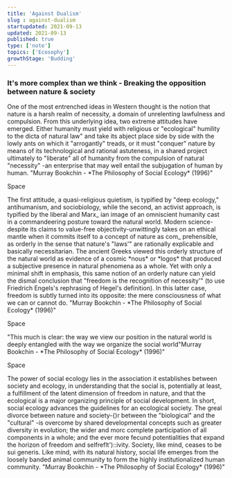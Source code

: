 ```yaml
---
title: 'Against Dualism'
slug : against-dualism
startupdated: 2021-09-13
updated: 2021-09-13
published: true
type: ['note']
topics: ['Ecosophy']
growthStage: 'Budding'
---
```


### It's more complex than we think - Breaking the opposition between nature & society

<SimpleCard width="700px">

<p  style={{ textAlign: 'center' }}> One of the most entrenched ideas in Western thought is the notion that nature is a harsh realm of necessity, a domain of unrelenting lawfulness and compulsion. From this underlying idea, two extreme attitudes have emerged. Either humanity must yield with religious or "ecological" humility to the dicta of natural law" and take its abject place side by side with the lowly ants on which it "arrogantly" treads, or it must "conquer" nature by means of its technological and rational astuteness, in a shared project ultimately to "liberate" all of humanity from the compulsion of natural "necessity" -an enterprise that may well entail the subjugation of human by human. "Murray Bookchin - *The Philosophy of Social Ecology* (1996)"</p>

</SimpleCard>

Space

<SimpleCard width="700px">

<p  style={{ textAlign: 'center' }}> The first attitude, a quasi-religious quietism, is typified by "deep ecology," antihumanism, and sociobiology, while the second, an activist approach, is typified by the liberal and Marx_ ian image of an omniscient humanity cast in a commandeering posture toward the natural world. Modern science-despite its claims to value-free objectivity-unwittingly takes on an ethical mantle when it commits itself to a concept of nature as com_ prehensible, as orderly in the sense that nature's "laws'" are rationally explicable and basically necessitarian. The ancient Greeks viewed this orderly structure of the natural world as evidence of a cosmic *nous* or *logos* that produced a subjective presence in natural phenomena as a whole. Yet with only a minimal shift in emphasis, this same notion of an orderly nature can yield the dismal conclusion that "freedom is the recognition of necessity'" (to use Friedrich Engels's rephrasing of Hegel's definition). In this latter case, freedom is subtly turned into its opposite: the mere consciousness of what we can or cannot do. "Murray Bookchin - *The Philosophy of Social Ecology* (1996)"</p>

</SimpleCard>

Space

<SimpleCard width="700px">

<p  style={{ textAlign: 'center' }}> "This much is clear: the way we view our position in the natural world is deeply entangled with the way we organize the social world"Murray Bookchin - *The Philosophy of Social Ecology* (1996)"</p>

</SimpleCard>

Space

<SimpleCard width="700px">

<p  style={{ textAlign: 'center' }}> The power of social ecology lies in the association it establishes between society and ecology, in understanding that the social is, potentially at least, a fulfillment of the latent dimension of freedom in nature, and that the ecological is a major organizing principle of social development. In short, social ecology advances the guidelines for an ecological society. The greal divorce between nature and society-{)r between the "biological" and the "cultural" -is overcome by shared developmental concepts such as greater diversity in evolution; the wider and morc complete participation of all components in a whole; and the ever more fecund potentialities that expand the horizon of freedom and selfreflt')::ivity. Society, like mind, ceases to be sui generis. Like mind, with its natural history, social life emerges from the loosely banded animal community to form the highly institutionalized human community. "Murray Bookchin - *The Philosophy of Social Ecology* (1996)"</p>

</SimpleCard>
